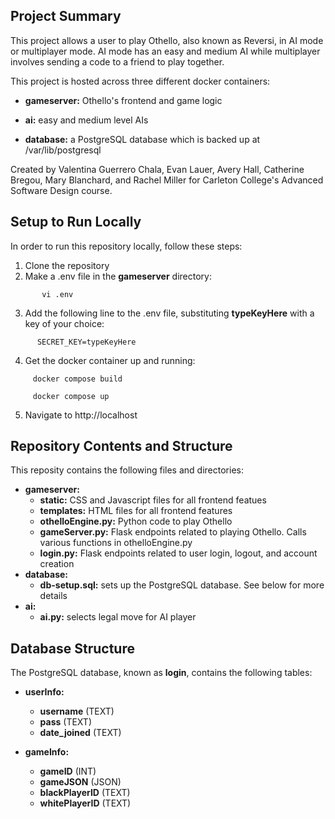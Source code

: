 <h2>Project Summary</h2>

This project allows a user to play Othello, also known as Reversi, in AI mode or multiplayer mode. AI mode has an easy and medium AI while multiplayer involves sending a code to a friend to play together. 

This project is hosted across three different docker containers: 

*  **gameserver:** Othello's frontend and game logic

*  **ai:** easy and medium level AIs

*  **database:** a PostgreSQL database which is backed up at /var/lib/postgresql

Created by Valentina Guerrero Chala, Evan Lauer, Avery Hall, Catherine Bregou, Mary Blanchard, and Rachel Miller for Carleton College's Advanced Software Design course.


<h2>Setup to Run Locally</h2>

In order to run this repository locally, follow these steps:

1. Clone the repository
2. Make a .env file in the **gameserver** directory:

```
       vi .env
```

3. Add the following line to the .env file, substituting **typeKeyHere** with a key of your choice:

```
      SECRET_KEY=typeKeyHere
```

4. Get the docker container up and running:

```
     docker compose build
   
     docker compose up
```
   
5. Navigate to http://localhost
   

<h2>Repository Contents and Structure</h2>

This reposity contains the following files and directories:
*  **gameserver:**
    -  **static:** CSS and Javascript files for all frontend featues
    -  **templates:** HTML files for all frontend features
    -  **othelloEngine.py:** Python code to play Othello
    -  **gameServer.py:** Flask endpoints related to playing Othello. Calls various functions in othelloEngine.py
    -  **login.py:** Flask endpoints related to user login, logout, and account creation
*  **database:**
    -  **db-setup.sql:** sets up the PostgreSQL database. See below for more details
*  **ai:**
    - **ai.py:** selects legal move for AI player
      

<h2>Database Structure</h2>

The PostgreSQL database, known as **login**, contains the following tables:

*  **userInfo:**
      -  **username** (TEXT)
      -  **pass** (TEXT)
      -  **date_joined** (TEXT)

*  **gameInfo:**
      - **gameID** (INT)
      - **gameJSON** (JSON)
      - **blackPlayerID** (TEXT)
      - **whitePlayerID** (TEXT)
